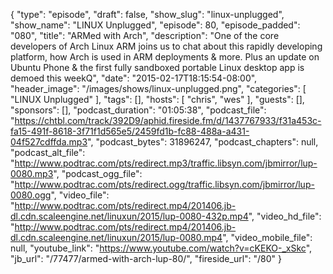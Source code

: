 {
  "type": "episode",
  "draft": false,
  "show_slug": "linux-unplugged",
  "show_name": "LINUX Unplugged",
  "episode": 80,
  "episode_padded": "080",
  "title": "ARMed with Arch",
  "description": "One of the core developers of Arch Linux ARM joins us to chat about this rapidly developing platform, how Arch is used in ARM deployments & more.  Plus an update on Ubuntu Phone & the first fully sandboxed portable Linux desktop app is demoed this weekQ",
  "date": "2015-02-17T18:15:54-08:00",
  "header_image": "/images/shows/linux-unplugged.png",
  "categories": [
    "LINUX Unplugged"
  ],
  "tags": [],
  "hosts": [
    "chris",
    "wes"
  ],
  "guests": [],
  "sponsors": [],
  "podcast_duration": "01:05:38",
  "podcast_file": "https://chtbl.com/track/392D9/aphid.fireside.fm/d/1437767933/f31a453c-fa15-491f-8618-3f71f1d565e5/2459fd1b-fc88-488a-a431-04f527cdffda.mp3",
  "podcast_bytes": 31896247,
  "podcast_chapters": null,
  "podcast_alt_file": "http://www.podtrac.com/pts/redirect.mp3/traffic.libsyn.com/jbmirror/lup-0080.mp3",
  "podcast_ogg_file": "http://www.podtrac.com/pts/redirect.ogg/traffic.libsyn.com/jbmirror/lup-0080.ogg",
  "video_file": "http://www.podtrac.com/pts/redirect.mp4/201406.jb-dl.cdn.scaleengine.net/linuxun/2015/lup-0080-432p.mp4",
  "video_hd_file": "http://www.podtrac.com/pts/redirect.mp4/201406.jb-dl.cdn.scaleengine.net/linuxun/2015/lup-0080.mp4",
  "video_mobile_file": null,
  "youtube_link": "https://www.youtube.com/watch?v=cKEKO-_xSkc",
  "jb_url": "/77477/armed-with-arch-lup-80/",
  "fireside_url": "/80"
}

